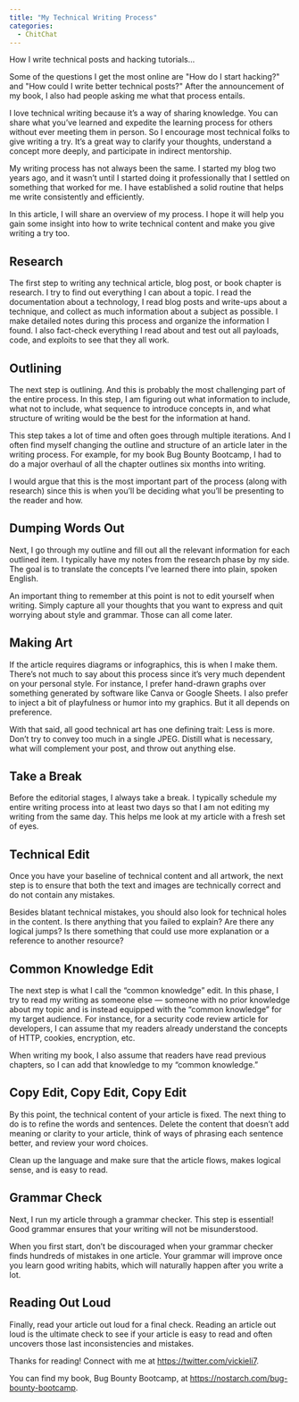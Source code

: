 ```yaml
---
title: "My Technical Writing Process"
categories:
  - ChitChat
---
```


How I write technical posts and hacking tutorials...

Some of the questions I get the most online are "How do I start hacking?" and "How could I write better technical posts?" After the announcement of my book, I also had people asking me what that process entails.

I love technical writing because it’s a way of sharing knowledge. You can share what you’ve learned and expedite the learning process for others without ever meeting them in person. So I encourage most technical folks to give writing a try. It’s a great way to clarify your thoughts, understand a concept more deeply, and participate in indirect mentorship.

My writing process has not always been the same. I started my blog two years ago, and it wasn’t until I started doing it professionally that I settled on something that worked for me. I have established a solid routine that helps me write consistently and efficiently.

In this article, I will share an overview of my process. I hope it will help you gain some insight into how to write technical content and make you give writing a try too.

## Research

The first step to writing any technical article, blog post, or book chapter is research. I try to find out everything I can about a topic. I read the documentation about a technology, I read blog posts and write-ups about a technique, and collect as much information about a subject as possible. I make detailed notes during this process and organize the information I found. I also fact-check everything I read about and test out all payloads, code, and exploits to see that they all work.

## Outlining

The next step is outlining. And this is probably the most challenging part of the entire process. In this step, I am figuring out what information to include, what not to include, what sequence to introduce concepts in, and what structure of writing would be the best for the information at hand.

This step takes a lot of time and often goes through multiple iterations. And I often find myself changing the outline and structure of an article later in the writing process. For example, for my book Bug Bounty Bootcamp, I had to do a major overhaul of all the chapter outlines six months into writing.

I would argue that this is the most important part of the process (along with research) since this is when you’ll be deciding what you’ll be presenting to the reader and how.

## Dumping Words Out

Next, I go through my outline and fill out all the relevant information for each outlined item. I typically have my notes from the research phase by my side. The goal is to translate the concepts I’ve learned there into plain, spoken English.

An important thing to remember at this point is not to edit yourself when writing. Simply capture all your thoughts that you want to express and quit worrying about style and grammar. Those can all come later.

## Making Art

If the article requires diagrams or infographics, this is when I make them. There’s not much to say about this process since it’s very much dependent on your personal style. For instance, I prefer hand-drawn graphs over something generated by software like Canva or Google Sheets. I also prefer to inject a bit of playfulness or humor into my graphics. But it all depends on preference.

With that said, all good technical art has one defining trait: Less is more. Don’t try to convey too much in a single JPEG. Distill what is necessary, what will complement your post, and throw out anything else.

## Take a Break

Before the editorial stages, I always take a break. I typically schedule my entire writing process into at least two days so that I am not editing my writing from the same day. This helps me look at my article with a fresh set of eyes.

## Technical Edit

Once you have your baseline of technical content and all artwork, the next step is to ensure that both the text and images are technically correct and do not contain any mistakes.

Besides blatant technical mistakes, you should also look for technical holes in the content. Is there anything that you failed to explain? Are there any logical jumps? Is there something that could use more explanation or a reference to another resource?

## Common Knowledge Edit

The next step is what I call the “common knowledge” edit. In this phase, I try to read my writing as someone else — someone with no prior knowledge about my topic and is instead equipped with the “common knowledge” for my target audience. For instance, for a security code review article for developers, I can assume that my readers already understand the concepts of HTTP, cookies, encryption, etc.

When writing my book, I also assume that readers have read previous chapters, so I can add that knowledge to my “common knowledge.”

## Copy Edit, Copy Edit, Copy Edit

By this point, the technical content of your article is fixed. The next thing to do is to refine the words and sentences. Delete the content that doesn’t add meaning or clarity to your article, think of ways of phrasing each sentence better, and review your word choices.

Clean up the language and make sure that the article flows, makes logical sense, and is easy to read.

## Grammar Check

Next, I run my article through a grammar checker. This step is essential! Good grammar ensures that your writing will not be misunderstood.

When you first start, don’t be discouraged when your grammar checker finds hundreds of mistakes in one article. Your grammar will improve once you learn good writing habits, which will naturally happen after you write a lot.

## Reading Out Loud

Finally, read your article out loud for a final check. Reading an article out loud is the ultimate check to see if your article is easy to read and often uncovers those last inconsistencies and mistakes.

Thanks for reading! Connect with me at https://twitter.com/vickieli7.

You can find my book, Bug Bounty Bootcamp, at https://nostarch.com/bug-bounty-bootcamp.